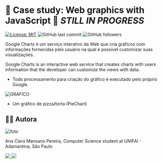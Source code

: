 # :memo: **Case study: Web graphics with JavaScript 🚧 _STILL IN PROGRESS_**

 [![License: MIT](https://img.shields.io/badge/License-MIT-green.svg)](https://github.com/dev-aclara/web-graphics-with-javascript/blob/main/LICENSE)  ![GitHub last commit](https://img.shields.io/github/last-commit/dev-aclara/web-graphics-with-javascript) ![GitHub followers](https://img.shields.io/github/followers/dev-aclara?style=social)
 
Google Charts é um serviço interativo da Web que cria gráficos com informações fornecidas pelo usuário na qual é possível customizar suas visualizações.
  <p>
Google Charts is an interactive web service that creates charts with users information that the developer can customize the views with data.
  
  - Todo processamento para criação do gráfico é executado pelo próprio Google.
  
  ![GRAFICO](https://user-images.githubusercontent.com/57874018/150456301-cd786bef-8cd4-426f-9b26-f162ef0cd636.png)
  - Um gráfico de pizza/torta (PieChart)
  
  ## 👩‍💻 Autora

![foto](https://user-images.githubusercontent.com/57874018/149634003-6d5be3b7-bbbd-47aa-8bf0-06157bd42dca.png)

Ana Clara Mansano Pereira, Computer Science student at UNIFAI - Adamantina, São Paulo

<a href="https://www.linkedin.com/in/ana-clara-mansano-5051011ab/"><img src="https://img.shields.io/badge/LinkedIn-0077B5?style=for-the-badge&logo=linkedin&logoColor=white">
</a>
<a href="https://github.com/dev-aclara"><img src="https://img.shields.io/badge/GitHub-100000?style=for-the-badge&logo=github&logoColor=white">
</a>

  
